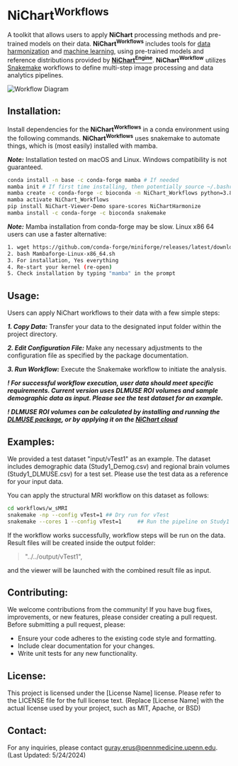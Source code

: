 # **NiChart<sup>Workflows</sup>**

A toolkit that allows users to apply **NiChart** processing methods and pre-trained models on their data.  **NiChart<sup>Workflows</sup>** includes tools for [data harmonization](https://neuroimagingchart.com/components/#Harmonization) and [machine learning](https://neuroimagingchart.com/components/#Machine%20Learning), using pre-trained models and reference distributions provided by [**NiChart<sup>Engine</sup>**](https://github.com/gurayerus/NiChart_Engine). **NiChart<sup>Workflow</sup>** utilizes [Snakemake](https://snakemake.github.io) workflows to define multi-step image processing and data analytics pipelines.

![Workflow Diagram](docs/NiChart_Flowchart_Level1B_v2.png)

## Installation:

Install dependencies for the **NiChart<sup>Workflows</sup>** in a conda environment using the following commands. **NiChart<sup>Workflows</sup>** uses snakemake to automate things, which is (most easily) installed with mamba.

***Note:*** Installation tested on macOS and Linux. Windows compatibility is not guaranteed.

```bash
conda install -n base -c conda-forge mamba # If needed
mamba init # If first time installing, then potentially source ~/.bashrc
mamba create -c conda-forge -c bioconda -n NiChart_Workflows python=3.8
mamba activate NiChart_Workflows
pip install NiChart-Viewer-Demo spare-scores NiChartHarmonize
mamba install -c conda-forge -c bioconda snakemake
```
***Note:*** Mamba installation from conda-forge may be slow. Linux x86 64 users can use a faster alternative:

```bash
1. wget https://github.com/conda-forge/miniforge/releases/latest/download/Mambaforge-Linux-x86_64.sh
2. bash Mambaforge-Linux-x86_64.sh
3. For installation, Yes everything
4. Re-start your kernel (re-open)
5. Check installation by typing "mamba" in the prompt
```

## Usage:

Users can apply NiChart workflows to their data with a few simple steps:

***1. Copy Data:*** Transfer your data to the designated input folder within the project directory.

***2. Edit Configuration File:*** Make any necessary adjustments to the configuration file as specified by the package documentation.

***3. Run Workflow:*** Execute the Snakemake workflow to initiate the analysis.

***! For successful workflow execution, user data should meet specific requirements. Current version uses DLMUSE ROI volumes and sample demographic data as input. Please see the test dataset for an example.***

***! DLMUSE ROI volumes can be calculated by installing and running the [DLMUSE package](https://github.com/cbiCA/NiChart_DLMUSE), or by applying it on the [NiChart cloud](https://neuroimagingchart.com/portal)***

## Examples:

We provided a test dataset "input/vTest1" as an example. The dataset includes demographic data (Study1_Demog.csv) and regional brain volumes (Study1_DLMUSE.csv) for a test set. Please use the test data as a reference for your input data.

You can apply the structural MRI workflow on this dataset as follows:

```bash
cd workflows/w_sMRI
snakemake -np --config vTest=1 ## Dry run for vTest
snakemake --cores 1 --config vTest=1     ## Run the pipeline on Study1 data provided in the vTest1 dataset
```

If the workflow works successfully, workflow steps will be run on the data. Result files will be created inside the output folder:

> "../../output/vTest1",

and the viewer will be launched with the combined result file as input.

## Contributing:

We welcome contributions from the community! If you have bug fixes, improvements, or new features, please consider creating a pull request. Before submitting a pull request, please:

- Ensure your code adheres to the existing code style and formatting.
- Include clear documentation for your changes.
- Write unit tests for any new functionality.

## License:

This project is licensed under the [License Name] license. Please refer to the LICENSE file for the full license text. (Replace [License Name] with the actual license used by your project, such as MIT, Apache, or BSD)


## Contact:

For any inquiries, please contact guray.erus@pennmedicine.upenn.edu. (Last Updated: 5/24/2024)
